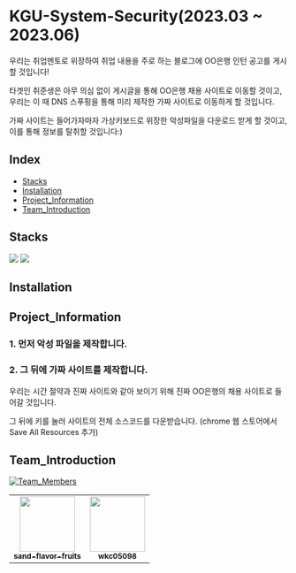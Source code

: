 # KGU-System-Security(2023.03 ~ 2023.06)
우리는 취업멘토로 위장하여 취업 내용을 주로 하는 블로그에 OO은행 인턴 공고를 게시할 것입니다!
<p>타겟인 취준생은 아무 의심 없이 게시글을 통해 OO은행 채용 사이트로 이동할 것이고, 우리는 이 때 DNS 스푸핑을 통해 미리 제작한 가짜 사이트로 이동하게 할 것입니다. 
<p>가짜 사이트는 들어가자마자 가상키보드로 위장한 악성파일을 다운로드 받게 할 것이고, 이를 통해 정보를 탈취할 것입니다:)
  
## Index
- [Stacks](#Stacks)
- [Installation](#Installation)
- [Project_Information](#Project_Information)
- [Team_Introduction](#Team_Introduction)

  
## Stacks
<img src="https://img.shields.io/badge/HTML5-E34F26?style=flat-square&logo=HTML5&logoColor=white" /> <img src="https://img.shields.io/badge/Linux-FCC624?style=flat-square&logo=Linux&logoColor=black" />

## Installation


## Project_Information
### 1. 먼저 악성 파일을 제작합니다.

### 2. 그 뒤에 가짜 사이트를 제작합니다.
우리는 시간 절약과 진짜 사이트와 같아 보이기 위해 진짜 OO은행의 채용 사이트로 들어갈 것입니다.
<p>그 뒤에 <F12>키를 눌러 사이트의 전체 소스코드를 다운받습니다. (chrome 웹 스토어에서 Save All Resources 추가)



## Team_Introduction
[![Team_Members](https://img.shields.io/badge/Team_Members-2-orange.svg?style=flat-square)](#contributors-)
<table>
<td align="center">
  <a href="https://github.com/sand-flavor-fruits">
    <img src="https://github.com/KGU-System-Security/KGU-System-Security/assets/118066106/b95dde94-f7bb-4795-92ca-46472b54989c" width="100px;" alt=""/><br>
    <sub><b>sand-flavor-fruits</b></sub>
  </a><br></td>
<td align="center">
  <a href="https://github.com/wkc05098">
    <img src="https://github.com/KGU-System-Security/KGU-System-Security/assets/118066106/124c1ca3-94fa-440e-a54a-457c1e78d37e" width="100px;" alt=""/><br>
    <sub><b>wkc05098</b></sub>
  </a><br></td>
</table>

